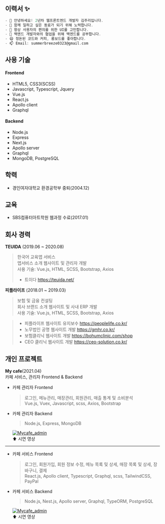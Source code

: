 ## 이력서 ✨ 


``` C
- 🌱 안녕하세요! 2년차 웹프론트엔드 개발자 김주리입니다.
- 👯 함께 일하고 싶은 동료가 되기 위해 노력합니다.
- 🤔 항상 사용자의 편의를 위한 UI를 고민합니다.
- 📖 백엔드 개발자와의 협업을 위해 백엔드를 공부합니다.
- 😄 정돈된 코드와 커피, 롱보드를 좋아합니다.
- 📫 Email: summerbreeze0323@gmail.com
```

## 사용 기술
#### Frontend
  - HTML5, CSS3(SCSS)
  - Javascript, Typescript, Jquery
  - Vue.js
  - React.js
  - Apollo client
  - Graphql

#### Backend
  - Node.js
  - Express
  - Next.js
  - Apollo server
  - Graphql
  - MongoDB, PostgreSQL  


## 학력
  - 경인여자대학교 환경공학부 중퇴(2004.12)  


## 교육
  - SBS컴퓨터아트학원 웹과정 수료(2017.01)  


## 회사 경력
  **TEUIDA** (2019.06 ~ 2020.08)
  > 한국어 교육앱 서비스  
  > 앱서비스 소개 웹사이트 및 관리자 개발  
  > 사용 기술: Vue.js, HTML, SCSS, Bootstrap, Axios  
  > - 트이다 https://teuida.net/

  **피플라이프** (2018.01 ~ 2019.03)
  > 보험 및 금융 컨설팅  
  > 회사 브랜드 소개 웹사이트 및 사내 ERP 개발  
  > 사용 기술: Vue.js, HTML, SCSS, Bootstrap, Axios  
  
  > - 피플라이프 웹사이트 유지보수  https://peoplelife.co.kr/
  > - 노무법인 공명 웹사이트 개발 https://gmhr.co.kr/
  > - 보험클리닉 웹사이트 개발 https://bohumclinic.com/shop
  > - CEO 클리닉 웹사이트 개발 https://ceo-solution.co.kr/
  


## 개인 프로젝트
  **My cafe**(2021.04)  
  카페 서비스, 관리자 Frontend & Backend  
    
  - 카페 관리자 Frontend
    > 로그인, 메뉴관리, 매장관리, 회원관리, 매출 통계 및 소비분석  
    > Vue.js, Vuex, Javascript, scss, Axios, Bootstrap  
  
    
  - 카페 관리자 Backend
    > Node.js, Express, MongoDB  
    
    
    [![Mycafe_admin](https://i9.ytimg.com/vi/J43fSXBIjPg/mq1.jpg?sqp=CPyZyYQG&rs=AOn4CLB-SS_GeMr_pcW3oHYrh_WGQY5i4g)](https://youtu.be/J43fSXBIjPg)  
    ⬆️ 시연 영상
---

  - 카페 서비스 Frontend
    > 로그인, 회원가입, 회원 정보 수정, 메뉴 목록 및 상세, 매장 목록 및 상세, 장바구니, 결제  
    > React.js, Apollo client, Typescript, Graphql, scss, TailwindCSS, PayPal  
  
    
  - 카페 서비스 Backend
    > Node.js, Nest.js, Apollo server, Graphql, TypeORM, PostgreSQL 
  
    [![Mycafe_admin](https://i9.ytimg.com/vi/qODjvR2ixog/mq2.jpg?sqp=CIChyYQG&rs=AOn4CLB6-UK4zP7VTSJEzDvRWYESKFuU-A)](https://youtu.be/qODjvR2ixog)  
    ⬆️ 시연 영상


